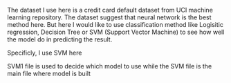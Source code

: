 The dataset I use here is a credit card default dataset from UCI machine learning repository. The dataset suggest that neural network is the best method here. But here I would like to use classification method like Logisitic regression, Decision Tree  or SVM (Support Vector Machine) to see how well the model do in predicting the result.  

Specificly, I use SVM here

SVM1 file is used to decide which model to use while the SVM file is the main file where model is built
